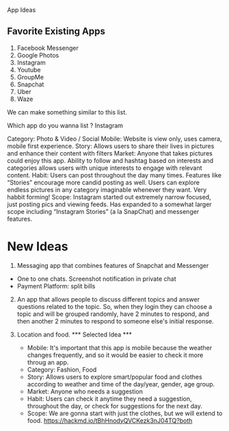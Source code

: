 App Ideas

## Favorite Existing Apps 

1. Facebook Messenger
2. Google Photos
3. Instagram
4. Youtube 
5. GroupMe
6. Snapchat 
7. Uber
8. Waze

We can make something similar to this list. 

Which app do you wanna list ? 
Instagram

Category: Photo & Video / Social
Mobile: Website is view only, uses camera, mobile first experience.
Story: Allows users to share their lives in pictures and enhance their content with filters
Market: Anyone that takes pictures could enjoy this app. Ability to follow and hashtag based on interests and categories allows users with unique interests to engage with relevant content.
Habit: Users can post throughout the day many times. Features like “Stories” encourage more candid posting as well. Users can explore endless pictures in any category imaginable whenever they want. Very habbit forming!
Scope: Instagram started out extremely narrow focused, just posting pics and viewing feeds. Has expanded to a somewhat larger scope including “Instagram Stories” (a la SnapChat) and messenger features.


# New Ideas

1. Messaging app that combines features of Snapchat and Messenger
 - One to one chats. Screenshot notification in private chat
 - Payment Platform: split bills 

2. An app that allows people to discuss different topics and answer questions related to the topic. So, when they login they can choose a topic and will be grouped randomly, have 2 minutes to respond, and then another 2 minutes to respond to someone else's initial response. 

3. Location and food. *** Selected Idea ***
    - Mobile: It's important that this app is mobile because the weather changes frequently, and so it would be easier to check it more throug an app. 
    - Category: Fashion, Food
    - Story: Allows users to explore smart/popular food and clothes according to weather and time of the day/year, gender, age group.
    - Market: Anyone who needs a suggestion
    - Habit: Users can check it anytime they need a suggestion, throughout the day, or check for suggestions for the next day. 
    - Scope: We are gonna start with just the clothes, but we will extend to food.
https://hackmd.io/tBhHnodyQVCKezk3nJ04TQ?both
